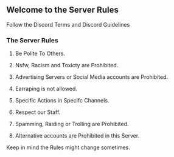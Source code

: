 ## Welcome to the Server Rules

 Follow the Discord Terms and Discord Guidelines

### The Server Rules

1. Be Polite To Others.

2. Nsfw, Racism and Toxicty are Prohibited.

3. Advertising Servers or Social Media accounts are Prohibited.

4. Earraping is not allowed.

5. Specific Actions in Specifc Channels.

6. Respect our Staff.

7. Spamming, Raiding or Trolling are Prohibited.

8. Alternative accounts are Prohibited in this Server.

Keep in mind the Rules might change sometimes.  
